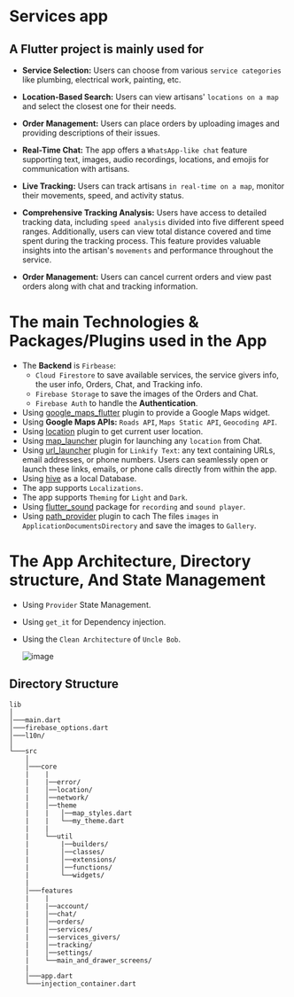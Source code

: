 # Services app



## A Flutter project is mainly used for 
* **Service Selection:** Users can choose from various `service categories` like plumbing, electrical work, painting, etc.

* **Location-Based Search:** Users can view artisans' `locations on a map` and select the closest one for their needs.

* **Order Management:** Users can place orders by uploading images and providing descriptions of their issues.

* **Real-Time Chat:** The app offers a `WhatsApp-like chat` feature supporting text, images, audio recordings, locations, and emojis for communication with artisans.

* **Live Tracking:** Users can track artisans `in real-time on a map`, monitor their movements, speed, and activity status.

* **Comprehensive Tracking Analysis:** Users have access to detailed tracking data, including `speed analysis` divided into five different speed ranges. Additionally, users can view total distance covered and time spent during the tracking process. This feature provides valuable insights into the artisan's `movements` and performance throughout the service.

* **Order Management:** Users can cancel current orders and view past orders along with chat and tracking information.



# The main Technologies & Packages/Plugins used in the App
  * The **Backend** is `Firbease`:
    * `Cloud Firestore` to save available services, the service givers info, the user info, Orders, Chat, and Tracking info.
    * `Firebase Storage` to save the images of the Orders and Chat.
    * `Firebase Auth` to handle the **Authentication**.
  * Using [google_maps_flutter](https://pub.dev/packages/google_maps_flutter) plugin to provide a Google Maps widget.
  * Using **Google Maps APIs:** `Roads API`, `Maps Static API`, `Geocoding API`.
  * Using [location](https://pub.dev/packages/location) plugin to get current user location.
  * Using [map_launcher](https://pub.dev/packages/map_launcher) plugin for launching any `location` from Chat.
  * Using [url_launcher](https://pub.dev/packages/url_launcher) plugin for `Linkify Text`: any text containing URLs, email addresses, or phone numbers. Users can seamlessly open or launch these links, emails, or phone calls directly from within the app.
  * Using [hive](https://pub.dev/packages/hive) as a local Database.
  * The app supports `Localizations`.
  * The app supports `Theming` for `Light` and `Dark`.
  * Using [flutter_sound](https://pub.dev/packages/flutter_sound) package for `recording` and `sound player`.
  * Using [path_provider](https://pub.dev/packages/path_provider) plugin to cach The files `images` in `ApplicationDocumentsDirectory` and save the images to `Gallery`.



# The App Architecture, Directory structure, And State Management
  * Using `Provider` State Management.
  * Using `get_it` for Dependency injection.
  * Using the `Clean Architecture` of `Uncle Bob`.

    ![image](https://github.com/salahalshafey/services_app/assets/64344500/20bcf926-812b-4c53-a2ec-9730fbd0343f)

## Directory Structure
```
lib
│
│───main.dart
│───firebase_options.dart
│───l10n/
│  
└───src
    │
    │───core
    |    |
    |    |──error/
    |    │──location/
    |    │──network/
    |    │──theme
    |    |   │──map_styles.dart
    |    |   └──my_theme.dart   
    |    |
    |    └──util
    |        |──builders/
    |        │──classes/
    |        │──extensions/
    |        │──functions/
    |        └──widgets/   
    |    
    │───features
    |    |
    |    |──account/
    |    │──chat/
    |    │──orders/
    |    │──services/
    |    │──services_givers/
    |    │──tracking/
    |    │──settings/   
    |    └──main_and_drawer_screens/
    |
    │───app.dart      
    └───injection_container.dart
```

